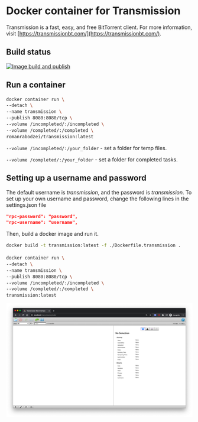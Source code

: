 # Docker container for Transmission

Transmission is a fast, easy, and free BitTorrent client. For more information, visit [https://transmissionbt.com/](https://transmissionbt.com/).

## Build status
[![Image build and publish](https://github.com/romanrabodzei/Transmission-Docker/actions/workflows/workflow.yml/badge.svg?branch=main)](https://github.com/romanrabodzei/Transmission-Docker/actions/workflows/workflow.yml)

## Run a container 
```bash
docker container run \
--detach \
--name transmission \
--publish 8080:8080/tcp \
--volume /incompleted/:/incompleted \
--volume /completed/:/completed \
romanrabodzei/transmission:latest
```

`--volume /incompleted/:/your_folder` - set a folder for temp files.

`--volume /completed/:/your_folder` - set a folder for completed tasks.

## Setting up a username and password

The default username is *transmission*, and the password is *transmission*. To set up your own username and password, change the following lines in the settings.json file
```json
"rpc-password": "password",
"rpc-username": "username",
```

Then, build a docker image and run it.

```bash
docker build -t transmission:latest -f ./Dockerfile.transmission .

docker container run \
--detach \
--name transmission \
--publish 8080:8080/tcp \
--volume /incompleted/:/incompleted \
--volume /completed/:/completed \
transmission:latest
```

![WebUI](screenshot.png)
